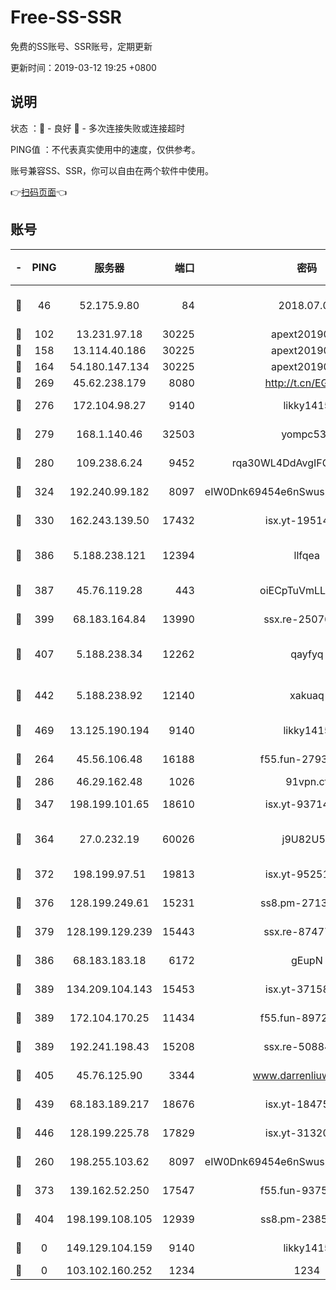 # Free-SS-SSR

免费的SS账号、SSR账号，定期更新

更新时间：2019-03-12 19:25 +0800

## 说明

状态     ：🙂 - 良好 🙁 - 多次连接失败或连接超时

PING值   ：不代表真实使用中的速度，仅供参考。

账号兼容SS、SSR，你可以自由在两个软件中使用。

👉[扫码页面](https://liesauer.github.io/Free-SS-SSR/)👈

## 账号

|-|PING|服务器|端口|密码|加密方式|区域|
|:----:|:----:|:-----:|-----:|:----:|:----:|:----:|
|🙂|46|52.175.9.80|84|2018.07.07|chacha20-ietf-poly1305|HK|
|🙂|102|13.231.97.18|30225|apext2019006|chacha20|JP|
|🙂|158|13.114.40.186|30225|apext2019006|chacha20|JP|
|🙂|164|54.180.147.134|30225|apext2019006|chacha20|KR|
|🙂|269|45.62.238.179|8080|http://t.cn/EGJIyrl|rc4-md5|CA|
|🙂|276|172.104.98.27|9140|likky1415|aes-256-cfb|JP|
|🙂|279|168.1.140.46|32503|yompc535|aes-256-cfb|AU|
|🙂|280|109.238.6.24|9452|rqa30WL4DdAvgIFG6Fs3znzTa|aes-256-cfb|FR|
|🙂|324|192.240.99.182|8097|eIW0Dnk69454e6nSwuspv9DmS201tQ0D|aes-256-cfb|US|
|🙂|330|162.243.139.50|17432|isx.yt-19514312|aes-256-cfb|US|
|🙂|386|5.188.238.121|12394|llfqea|chacha20-ietf-poly1305|BR|
|🙂|387|45.76.119.28|443|oiECpTuVmLLxk4Ts|aes-256-cfb|AU|
|🙂|399|68.183.164.84|13990|ssx.re-25076562|aes-256-cfb|US|
|🙂|407|5.188.238.34|12262|qayfyq|chacha20-ietf-poly1305|BR|
|🙂|442|5.188.238.92|12140|xakuaq|chacha20-ietf-poly1305|BR|
|🙂|469|13.125.190.194|9140|likky1415|aes-256-cfb|KR|
|🙂|264|45.56.106.48|16188|f55.fun-27930556|aes-256-cfb|US|
|🙂|286|46.29.162.48|1026|91vpn.cf|rc4-md5|RU|
|🙂|347|198.199.101.65|18610|isx.yt-93714382|aes-256-cfb|US|
|🙂|364|27.0.232.19|60026|j9U82U53|xchacha20-ietf-poly1305|HK|
|🙂|372|198.199.97.51|19813|isx.yt-95251776|aes-256-cfb|US|
|🙂|376|128.199.249.61|15231|ss8.pm-27130247|aes-256-cfb|SG|
|🙂|379|128.199.129.239|15443|ssx.re-87477398|aes-256-cfb|SG|
|🙂|386|68.183.183.18|6172|gEupN|aes-256-cfb|SG|
|🙂|389|134.209.104.143|15453|isx.yt-37158015|aes-256-cfb|SG|
|🙂|389|172.104.170.25|11434|f55.fun-89729095|aes-256-cfb|SG|
|🙂|389|192.241.198.43|15208|ssx.re-50884758|aes-256-cfb|US|
|🙂|405|45.76.125.90|3344|www.darrenliuwei.com|aes-256-cfb|AU|
|🙂|439|68.183.189.217|18676|isx.yt-18475521|aes-256-cfb|SG|
|🙂|446|128.199.225.78|17829|isx.yt-31320620|aes-256-cfb|SG|
|🙁|260|198.255.103.62|8097|eIW0Dnk69454e6nSwuspv9DmS201tQ0D|aes-256-cfb|US|
|🙁|373|139.162.52.250|17547|f55.fun-93753526|aes-256-cfb|SG|
|🙁|404|198.199.108.105|12939|ss8.pm-23852707|aes-256-cfb|US|
|🙁|0|149.129.104.159|9140|likky1415|aes-256-cfb|HK|
|🙁|0|103.102.160.252|1234|1234|rc4-md5|JP|

